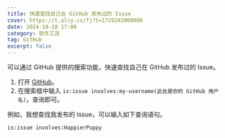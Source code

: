```yaml
---
title: 快速查找自己在 GitHub 发布过的 Issue
cover: https://t.alcy.cc/fj?t=1729242000000
date: 2024-10-18 17:00
category: 软件工具
tag: GitHub
excerpt: false
---
```


可以通过 GitHub 提供的搜索功能，快速查找自己在 GitHub 发布过的 Issue。

1. 打开 [GitHub](https://github.com/)。
2. 在搜索框中输入 `is:issue involves:my-username(此处是你的 GitHub 用户名)`，查询即可。

例如，我想查找我发布的 Issue，可以输入如下查询语句。

```txt
is:issue involves:HappierPuppy
```
